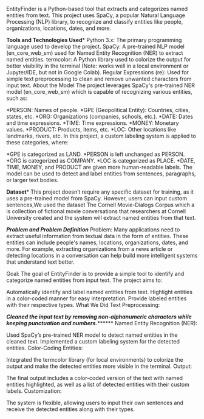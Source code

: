 EntityFinder is a Python-based tool that extracts and categorizes named entities from text. This project uses SpaCy, a popular Natural Language Processing (NLP) library, to recognize and classify entities like people, organizations, locations, dates, and more.

****Tools and Technologies Used*****
Python 3.x: The primary programming language used to develop the project.
SpaCy: A pre-trained NLP model (en_core_web_sm) used for Named Entity Recognition (NER) to extract named entities.
termcolor: A Python library used to colorize the output for better visibility in the terminal (Note: works well in a local environment or Jupyter/IDE, but not in Google Colab).
Regular Expressions (re): Used for simple text preprocessing to clean and remove unwanted characters from input text.
About the Model
The project leverages SpaCy's pre-trained NER model (en_core_web_sm) which is capable of recognizing various entities, such as:

*PERSON: Names of people.
*GPE (Geopolitical Entity): Countries, cities, states, etc.
*ORG: Organizations (companies, schools, etc.).
*DATE: Dates and time expressions.
*TIME: Time expressions.
*MONEY: Monetary values.
*PRODUCT: Products, items, etc.
*LOC: Other locations like landmarks, rivers, etc.
In this project, a custom labeling system is applied to these categories, where:

*GPE is categorized as LAND.
*PERSON is left unchanged as PERSON.
*ORG is categorized as COMPANY.
*LOC is categorized as PLACE.
*DATE, TIME, MONEY, and PRODUCT are given more human-readable labels.
The model can be used to detect and label entities from sentences, paragraphs, or larger text bodies.

****Dataset*****
This project doesn’t require any specific dataset for training, as it uses a pre-trained model from SpaCy. However, users can input custom sentences,We used the dataset The Cornell Movie-Dialogs Corpus which a is collection of fictional movie conversations that researchers at Cornell University created and the system will extract named entities from that text.

*****Problem and Problem Definition*****
Problem: Many applications need to extract useful information from textual data in the form of entities. These entities can include people's names, locations, organizations, dates, and more. For example, extracting organizations from a news article or detecting locations in a conversation can help build more intelligent systems that understand text better.

Goal: The goal of EntityFinder is to provide a simple tool to identify and categorize named entities from input text. The project aims to:

Automatically identify and label named entities from text.
Highlight entities in a color-coded manner for easy interpretation.
Provide labeled entities with their respective types.
What We Did
Text Preprocessing:

*****Cleaned the input text by removing non-alphanumeric characters while keeping punctuation and numbers.***********
Named Entity Recognition (NER):

Used SpaCy’s pre-trained NER model to detect named entities in the cleaned text.
Implemented a custom labeling system for the detected entities.
Color-Coding Entities:

Integrated the termcolor library (for local environments) to colorize the output and make the detected entities more visible in the terminal.
Output:

The final output includes a color-coded version of the text with named entities highlighted, as well as a list of detected entities with their custom labels.
Customization:

The system is flexible, allowing users to input their own sentences and receive the detected entities along with their types.

